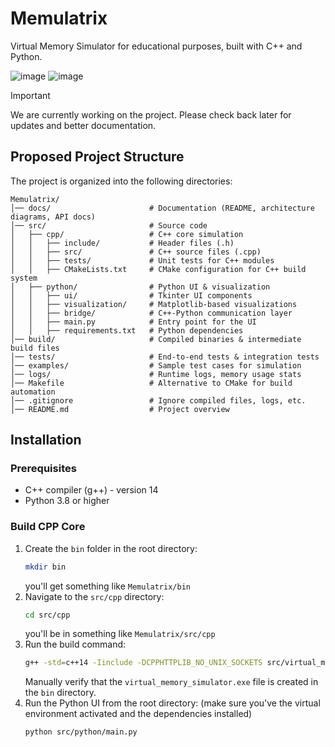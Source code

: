 # Memulatrix

Virtual Memory Simulator for educational purposes, built with C++ and Python.

![image](https://github.com/user-attachments/assets/7fbccc8c-8262-4e11-be8e-b35b4d3bf632)
![image](https://github.com/user-attachments/assets/a04b9f59-9654-4394-9fde-f0ac333c812b)

> [!IMPORTANT]  
> We are currently working on the project. Please check back later for updates and better documentation.

## Proposed Project Structure

The project is organized into the following directories:

```
Memulatrix/
│── docs/                      # Documentation (README, architecture diagrams, API docs)
│── src/                       # Source code
│   ├── cpp/                   # C++ core simulation
│   │   ├── include/           # Header files (.h)
│   │   ├── src/               # C++ source files (.cpp)
│   │   ├── tests/             # Unit tests for C++ modules
│   │   ├── CMakeLists.txt     # CMake configuration for C++ build system
│   ├── python/                # Python UI & visualization
│   │   ├── ui/                # Tkinter UI components
│   │   ├── visualization/     # Matplotlib-based visualizations
│   │   ├── bridge/            # C++-Python communication layer
│   │   ├── main.py            # Entry point for the UI
│   │   ├── requirements.txt   # Python dependencies
│── build/                     # Compiled binaries & intermediate build files
│── tests/                     # End-to-end tests & integration tests
│── examples/                  # Sample test cases for simulation
│── logs/                      # Runtime logs, memory usage stats
│── Makefile                   # Alternative to CMake for build automation
│── .gitignore                 # Ignore compiled files, logs, etc.
│── README.md                  # Project overview
```

## Installation

### Prerequisites

- C++ compiler (g++) - version 14
- Python 3.8 or higher

### Build CPP Core

1. Create the `bin` folder in the root directory:
   ```bash
   mkdir bin
   ```
   you'll get something like `Memulatrix/bin`
2. Navigate to the `src/cpp` directory:
   ```bash
   cd src/cpp
   ```
   you'll be in something like `Memulatrix/src/cpp`
3. Run the build command:
   ```bash
   g++ -std=c++14 -Iinclude -DCPPHTTPLIB_NO_UNIX_SOCKETS src/virtual_memory_simulator.cpp src/page_table.cpp  -o D:\projects\Memulatrix\bin\virtual_memory_simulator.exe -lWs2_32
   ```
   Manually verify that the `virtual_memory_simulator.exe` file is created in the `bin` directory.
4. Run the Python UI from the root directory: (make sure you've the virtual environment activated and the dependencies installed) 
   ```bash
   python src/python/main.py
   ```
